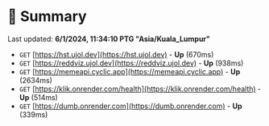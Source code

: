 # 📖 Summary
Last updated: **6/1/2024, 11:34:10 PTG "Asia/Kuala_Lumpur"**

- `GET` [https://hst.ujol.dev](https://hst.ujol.dev) - **Up** (670ms)
- `GET` [https://reddviz.ujol.dev](https://reddviz.ujol.dev) - **Up** (938ms)
- `GET` [https://memeapi.cyclic.app](https://memeapi.cyclic.app) - **Up** (2634ms)
- `GET` [https://klik.onrender.com/health](https://klik.onrender.com/health) - **Up** (514ms)
- `GET` [https://dumb.onrender.com](https://dumb.onrender.com) - **Up** (339ms)
